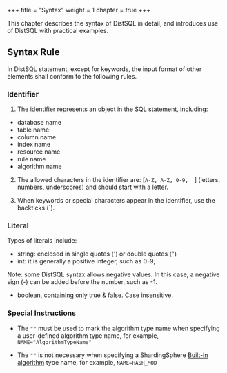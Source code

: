 +++
title = "Syntax"
weight = 1
chapter = true
+++

This chapter describes the syntax of DistSQL in detail, and introduces use of DistSQL with practical examples.

## Syntax Rule

In DistSQL statement, except for keywords, the input format of other elements shall conform to the following rules.

### Identifier

1. The identifier represents an object in the SQL statement, including:

- database name
- table name
- column name
- index name
- resource name
- rule name
- algorithm name

2. The allowed characters in the identifier are: [`A-Z, A-Z, 0-9, _`] (letters, numbers, underscores) and should start with a letter.

3. When keywords or special characters appear in the identifier, use the backticks (`).

### Literal

Types of literals include:

- string: enclosed in single quotes (') or double quotes (")
- int: it is generally a positive integer, such as 0-9;

Note: some DistSQL syntax allows negative values. In this case, a negative sign (-) can be added before the number, such as -1.

- boolean, containing only true & false. Case insensitive.

### Special Instructions

- The `""` must be used to mark the algorithm type name when specifying a user-defined algorithm type name, for example, `NAME="AlgorithmTypeName"`

- The `""` is not necessary when specifying a ShardingSphere [Built-in algorithm](/en/user-manual/common-config/builtin-algorithm/) type name, for example, `NAME=HASH_MOD`

